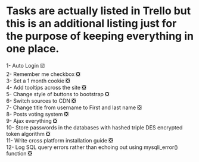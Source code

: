 # Tasks are actually listed in Trello but this is an additional listing just for the purpose of keeping everything in one place.
1- Auto Login  :ballot_box_with_check:   
2- Remember me checkbox :negative_squared_cross_mark:   
3- Set a 1 month cookie :negative_squared_cross_mark:   
4- Add tooltips across the site :negative_squared_cross_mark:   
5- Change style of buttons to bootstrap :negative_squared_cross_mark:   
6- Switch sources to CDN :negative_squared_cross_mark:   
7- Change title from username to First and last name :negative_squared_cross_mark:  
8- Posts voting system :negative_squared_cross_mark:  
9- Ajax everything :negative_squared_cross_mark:  
10- Store passwords in the databases with hashed triple DES encrypted token algorithm :negative_squared_cross_mark:  
11- Write cross platform installation guide :negative_squared_cross_mark:  
12- Log SQL query errors rather than echoing out using mysqli_error() function :negative_squared_cross_mark:  
